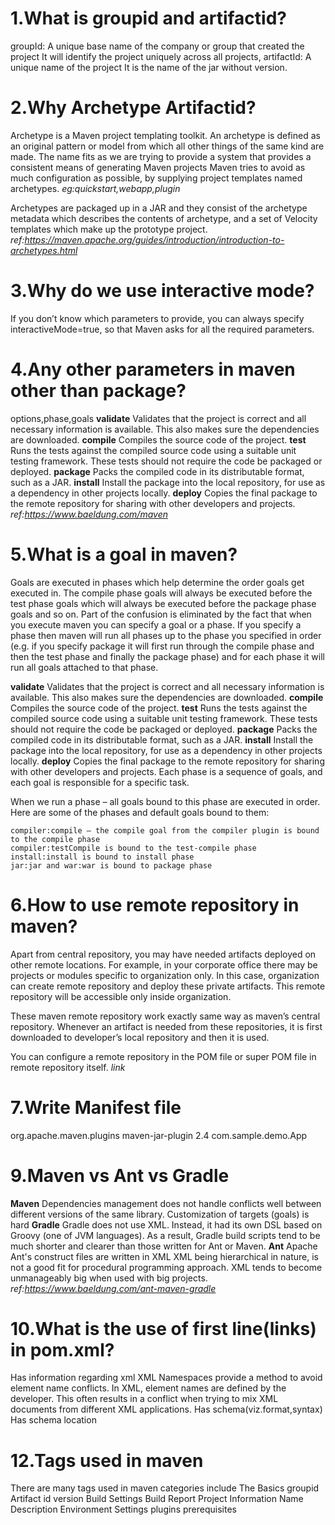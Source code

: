 # 1.What is groupid and artifactid?
groupId:
A unique base name of the company or group that created the project 
It will identify the project uniquely across all projects,
artifactId:
A unique name of the project
It is the name of the jar without version.

# 2.Why Archetype Artifactid?
Archetype is a Maven project templating toolkit. 
An archetype is defined as an original pattern or model from which all other things of the same kind are made. 
The name fits as we are trying to provide a system that provides a consistent means of generating Maven projects
Maven tries to avoid as much configuration as possible, by supplying project templates named archetypes.
*eg:quickstart,webapp,plugin*

Archetypes are packaged up in a JAR and they consist of the archetype metadata which describes the contents of archetype, and a set of Velocity templates which make up the prototype project.
*ref:https://maven.apache.org/guides/introduction/introduction-to-archetypes.html*

# 3.Why do we use interactive mode?
   If you don’t know which parameters to provide, you can always specify interactiveMode=true, so that Maven asks for all the required parameters.
# 4.Any other parameters in maven other than package?
options,phase,goals
**validate**
Validates that the project is correct and all necessary information is available. This also makes sure the dependencies are downloaded.
**compile**
Compiles the source code of the project.
**test**
Runs the tests against the compiled source code using a suitable unit testing framework. These tests should not require the code be packaged or deployed.
**package**
Packs the compiled code in its distributable format, such as a JAR.
**install**
Install the package into the local repository, for use as a dependency in other projects locally.
**deploy**
Copies the final package to the remote repository for sharing with other developers and projects.
*ref:https://www.baeldung.com/maven*

# 5.What is a goal in maven?
Goals are executed in phases which help determine the order goals get executed in.
The compile phase goals will always be executed before the test phase goals which will always be executed before the package phase goals and so on.
Part of the confusion is eliminated by the fact that when you execute maven you can specify a goal or a phase. If you specify a phase then maven will run all phases up to the phase you specified in order (e.g. if you specify package it will first run through the compile phase and then the test phase and finally the package phase) and for each phase it will run all goals attached to that phase.

**validate**
Validates that the project is correct and all necessary information is available. This also makes sure the dependencies are downloaded.
**compile**
Compiles the source code of the project.
**test**
Runs the tests against the compiled source code using a suitable unit testing framework. These tests should not require the code be packaged or deployed.
**package**
Packs the compiled code in its distributable format, such as a JAR.
**install**
Install the package into the local repository, for use as a dependency in other projects locally.
**deploy**
Copies the final package to the remote repository for sharing with other developers and projects.
Each phase is a sequence of goals, and each goal is responsible for a specific task.

When we run a phase – all goals bound to this phase are executed in order.
Here are some of the phases and default goals bound to them:

    compiler:compile – the compile goal from the compiler plugin is bound to the compile phase
    compiler:testCompile is bound to the test-compile phase
    install:install is bound to install phase
    jar:jar and war:war is bound to package phase


# 6.How to use remote repository in maven?
Apart from central repository, you may have needed artifacts deployed on other remote locations.
For example, in your corporate office there may be projects or modules specific to organization only.
In this case, organization can create remote repository and deploy these private artifacts. 
This remote repository will be accessible only inside organization.

These maven remote repository work exactly same way as maven’s central repository. Whenever an artifact is needed from these repositories, it is first downloaded to developer’s local repository and then it is used.

You can configure a remote repository in the POM file or super POM file in remote repository itself.
<repositories>
   <repository>
       <id></id>
       <url>*link*</url>
   </repository>
</repositories>

# 7.Write Manifest file
<build>
<plugins>
<plugin>
<groupId>org.apache.maven.plugins</groupId>
<artifactId>maven-jar-plugin</artifactId>
<version>2.4</version>
<configuration>
<archive>
<manifest>
<mainClass>com.sample.demo.App</mainClass>
</manifest>
</archive>
</configuration>
</plugin>
</plugins>
</build>

# 9.Maven vs Ant vs Gradle
**Maven**
    Dependencies management does not handle conflicts well between different versions of the same library.
    Customization of targets (goals) is hard
**Gradle**
    Gradle does not use XML. Instead, it had its own DSL based on Groovy (one of JVM languages). 
    As a result, Gradle build scripts tend to be much shorter and clearer than those written for Ant or Maven.
**Ant**
    Apache Ant's construct files are written in XML 
    XML being hierarchical in nature, is not a good fit for procedural programming approach.
    XML tends to become unmanageably big when used with big projects.
*ref:https://www.baeldung.com/ant-maven-gradle*

# 10.What is the use of first line(links) in pom.xml?
Has information regarding xml
XML Namespaces provide a method to avoid element name conflicts.
In XML, element names are defined by the developer. This often results in a conflict when trying to mix XML documents from different XML applications.
Has schema(viz.format,syntax)
Has schema location

# 12.Tags used in maven
There are many tags used in maven
categories include
The Basics 
  groupid
  Artifact id
  version
Build Settings
  Build
  Report
Project Information 
  Name
  Description
Environment Settings
  plugins
  prerequisites




